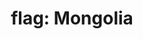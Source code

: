 ---
layout: smileys&emotion
title: "flag: Mongolia"
emoji: flag_mongolia
permalink: 🇲🇳.html
image: assets/img/3moji/flag_mongolia.png
---